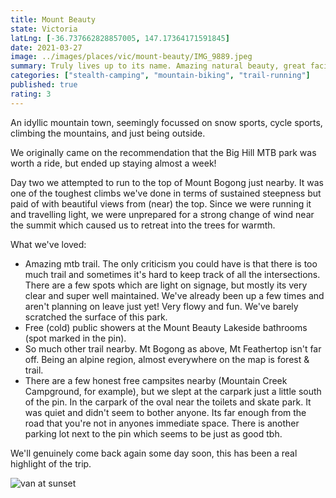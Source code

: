 ```yaml
---
title: Mount Beauty
state: Victoria
latLng: [-36.737662828857005, 147.17364171591845]
date: 2021-03-27
image: ../images/places/vic/mount-beauty/IMG_9889.jpeg
summary: Truly lives up to its name. Amazing natural beauty, great facilities and a welcoming outdoor community.
categories: ["stealth-camping", "mountain-biking", "trail-running"]
published: true
rating: 3
---
```


An idyllic mountain town, seemingly focussed on snow sports, cycle sports, climbing the mountains, and just being outside.

We originally came on the recommendation that the Big Hill MTB park was worth a ride, but ended up staying almost a week!

Day two we attempted to run to the top of Mount Bogong just nearby. It was one of the toughest climbs we've done in terms of sustained steepness but paid of with beautiful views from (near) the top. Since we were running it and travelling light, we were unprepared for a strong change of wind near the summit which caused us to retreat into the trees for warmth.

What we've loved:
- Amazing mtb trail. The only criticism you could have is that there is too much trail and sometimes it's hard to keep track of all the intersections. There are a few spots which are light on signage, but mostly its very clear and super well maintained. We've already been up a few times and aren't planning on leave just yet! Very flowy and fun. We've barely scratched the surface of this park.
- Free (cold) public showers at the Mount Beauty Lakeside bathrooms (spot marked in the pin).
- So much other trail nearby. Mt Bogong as above, Mt Feathertop isn't far off. Being an alpine region, almost everywhere on the map is forest & trail.
- There are a few honest free campsites nearby (Mountain Creek Campground, for example), but we slept at the carpark just a little south of the pin. In the carpark of the oval near the toilets and skate park. It was quiet and didn't seem to bother anyone. Its far enough from the road that you're not in anyones immediate space. There is another parking lot next to the pin which seems to be just as good tbh.

We'll genuinely come back again some day soon, this has been a real highlight of the trip.

![van at sunset](../images/places/vic/mount-beauty/IMG_9893.jpeg)
